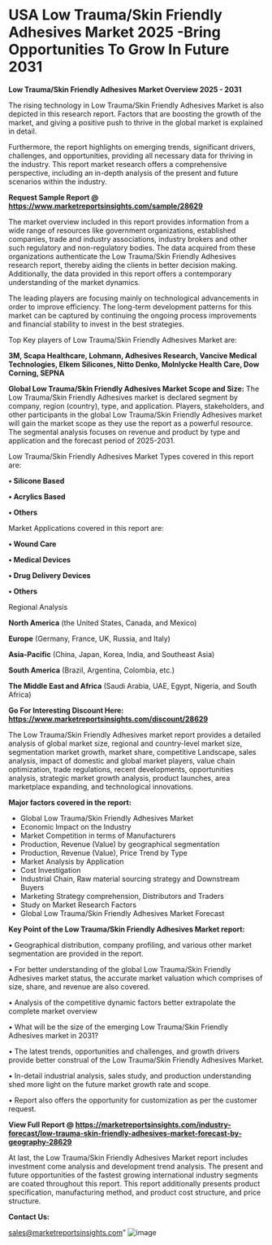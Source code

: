 # USA Low Trauma/Skin Friendly Adhesives Market 2025 -Bring Opportunities To Grow In Future 2031

<Strong> Low Trauma/Skin Friendly Adhesives Market Overview 2025 - 2031</strong>

The rising technology in Low Trauma/Skin Friendly Adhesives Market is also depicted in this research report. Factors that are boosting the growth of the market, and giving a positive push to thrive in the global market is explained in detail.

Furthermore, the report highlights on emerging trends, significant drivers, challenges, and opportunities, providing all necessary data for thriving in the industry. This report market research offers a comprehensive perspective, including an in-depth analysis of the present and future scenarios within the industry.

<strong>Request Sample Report @ <a href=https://www.marketreportsinsights.com/sample/28629>https://www.marketreportsinsights.com/sample/28629</a></strong>

The market overview included in this report provides information from a wide range of resources like government organizations, established companies, trade and industry associations, industry brokers and other such regulatory and non-regulatory bodies. The data acquired from these organizations authenticate the Low Trauma/Skin Friendly Adhesives research report, thereby aiding the clients in better decision making. Additionally, the data provided in this report offers a contemporary understanding of the market dynamics.

The leading players are focusing mainly on technological advancements in order to improve efficiency. The long-term development patterns for this market can be captured by continuing the ongoing process improvements and financial stability to invest in the best strategies.

Top Key players of Low Trauma/Skin Friendly Adhesives Market are:

<strong>3M, Scapa Healthcare, Lohmann, Adhesives Research, Vancive Medical Technologies, Elkem Silicones, Nitto Denko, Molnlycke Health Care, Dow Corning, SEPNA</strong>

<strong><b>Global Low Trauma/Skin Friendly Adhesives Market Scope and Size:</b></strong>
The Low Trauma/Skin Friendly Adhesives market is declared segment by company, region (country), type, and application. Players, stakeholders, and other participants in the global Low Trauma/Skin Friendly Adhesives market will gain the market scope as they use the report as a powerful resource. The segmental analysis focuses on revenue and product by type and application and the forecast period of 2025-2031.

Low Trauma/Skin Friendly Adhesives Market Types covered in this report are:

<strong>• Silicone Based

• Acrylics Based

• Others</strong>

Market Applications covered in this report are:

<strong>• Wound Care

• Medical Devices

• Drug Delivery Devices

• Others</strong> 

Regional Analysis

<strong>North America</strong> (the United States, Canada, and Mexico)

<strong>Europe</strong> (Germany, France, UK, Russia, and Italy)

<strong>Asia-Pacific</strong> (China, Japan, Korea, India, and Southeast Asia)

<strong>South America</strong> (Brazil, Argentina, Colombia, etc.)

<strong>The Middle East and Africa</strong> (Saudi Arabia, UAE, Egypt, Nigeria, and South Africa)

<strong>Go For Interesting Discount Here: <a href=https://www.marketreportsinsights.com/discount/28629>https://www.marketreportsinsights.com/discount/28629</a></strong>

The Low Trauma/Skin Friendly Adhesives market report provides a detailed analysis of global market size, regional and country-level market size, segmentation market growth, market share, competitive Landscape, sales analysis, impact of domestic and global market players, value chain optimization, trade regulations, recent developments, opportunities analysis, strategic market growth analysis, product launches, area marketplace expanding, and technological innovations.

<strong><b>Major factors covered in the report:</b></strong>
<ul>
  <li>Global Low Trauma/Skin Friendly Adhesives Market </li>
  <li>Economic Impact on the Industry</li>
  <li>Market Competition in terms of Manufacturers</li>
  <li>Production, Revenue (Value) by geographical segmentation</li>
  <li>Production, Revenue (Value), Price Trend by Type</li>
  <li>Market Analysis by Application</li>
  <li>Cost Investigation</li>
  <li>Industrial Chain, Raw material sourcing strategy and Downstream Buyers</li>
  <li>Marketing Strategy comprehension, Distributors and Traders</li>
  <li>Study on Market Research Factors</li>
  <li>Global Low Trauma/Skin Friendly Adhesives Market Forecast</li>
</ul>

<strong><b>Key Point of the Low Trauma/Skin Friendly Adhesives Market report:</b></strong>

• Geographical distribution, company profiling, and various other market segmentation are provided in the report.

• For better understanding of the global Low Trauma/Skin Friendly Adhesives market status, the accurate market valuation which comprises of size, share, and revenue are also covered.

• Analysis of the competitive dynamic factors better extrapolate the complete market overview

• What will be the size of the emerging Low Trauma/Skin Friendly Adhesives market in 2031?

• The latest trends, opportunities and challenges, and growth drivers provide better construal of the Low Trauma/Skin Friendly Adhesives Market.

• In-detail industrial analysis, sales study, and production understanding shed more light on the future market growth rate and scope.

• Report also offers the opportunity for customization as per the customer request.

<strong><b>View Full Report @ <a href=https://marketreportsinsights.com/industry-forecast/low-trauma-skin-friendly-adhesives-market-forecast-by-geography-28629>https://marketreportsinsights.com/industry-forecast/low-trauma-skin-friendly-adhesives-market-forecast-by-geography-28629</a></b></strong>


At last, the Low Trauma/Skin Friendly Adhesives Market report includes investment come analysis and development trend analysis. The present and future opportunities of the fastest growing international industry segments are coated throughout this report. This report additionally presents product specification, manufacturing method, and product cost structure, and price structure.

<strong>Contact Us:</strong>

sales@marketreportsinsights.com"
![image](https://github.com/user-attachments/assets/034c2e50-cdf0-48d3-9855-38ed193c8f5c)
